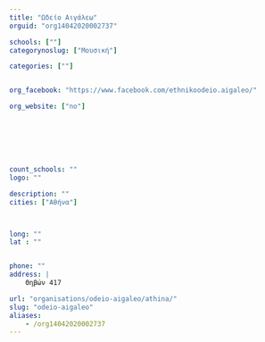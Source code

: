 ```yaml
---
title: "Ωδείο Αιγάλεω"
orguid: "org14042020002737"

schools: [""]
categorynoslug: ["Μουσική"]

categories: [""]


org_facebook: "https://www.facebook.com/ethnikoodeio.aigaleo/"

org_website: ["no"]







count_schools: ""
logo: ""

description: ""
cities: ["Αθήνα"]



long: ""
lat : ""


phone: ""
address: |
    Θηβών 417

url: "organisations/odeio-aigaleo/athina/"
slug: "odeio-aigaleo"
aliases:
    - /org14042020002737
---
```



